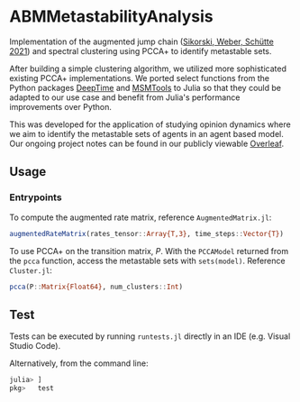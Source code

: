 # ABMMetastabilityAnalysis

Implementation of the augmented jump chain ([Sikorski, Weber, Schütte 2021](https://onlinelibrary.wiley.com/doi/full/10.1002/adts.202000274)) and spectral clustering using PCCA+ to identify metastable sets. 

After building a simple clustering algorithm, we utilized more sophisticated existing PCCA+ implementations. We ported select functions from the Python packages [DeepTime](https://github.com/deeptime-ml/deeptime/tree/a6ac0b93a55d688fe8f3af119680105763366220) and [MSMTools](https://github.com/markovmodel/msmtools) to Julia so that they could be adapted to our use case and benefit from Julia's performance improvements over Python.

This was developed for the application of studying opinion dynamics where we aim to identify the metastable sets of agents in an agent based model. Our ongoing project notes can be found in our publicly viewable [Overleaf](https://www.overleaf.com/read/mkdzngsprcbd#6735ef).

## Usage

### Entrypoints
To compute the augmented rate matrix, reference `AugmentedMatrix.jl`: 
```julia
augmentedRateMatrix(rates_tensor::Array{T,3}, time_steps::Vector{T})
```

To use PCCA+ on the transition matrix, $P$. With the `PCCAModel` returned from the `pcca` function, access the metastable sets with `sets(model)`. Reference `Cluster.jl`: 
```julia
pcca(P::Matrix{Float64}, num_clusters::Int)
```

## Test
Tests can be executed by running `runtests.jl` directly in an IDE (e.g. Visual Studio Code).

Alternatively, from the command line:
```julia
julia> ]
pkg>   test
```

